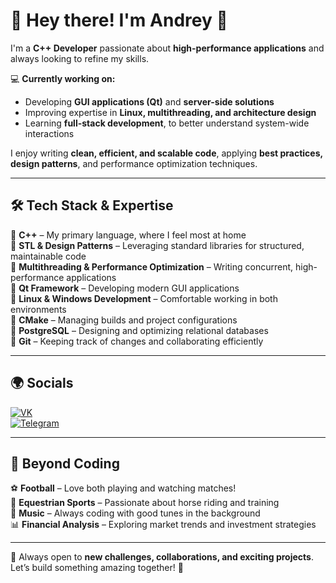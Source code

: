 # 👋 Hey there! I'm Andrey 🚀  

I'm a **C++ Developer** passionate about **high-performance applications** and always looking to refine my skills.  

💻 **Currently working on:**  
- Developing **GUI applications (Qt)** and **server-side solutions**  
- Improving expertise in **Linux, multithreading, and architecture design**  
- Learning **full-stack development**, to better understand system-wide interactions  

I enjoy writing **clean, efficient, and scalable code**, applying **best practices, design patterns**, and performance optimization techniques.  

---

## 🛠 **Tech Stack & Expertise**  

🔹 **C++** – My primary language, where I feel most at home  
🔹 **STL & Design Patterns** – Leveraging standard libraries for structured, maintainable code  
🔹 **Multithreading & Performance Optimization** – Writing concurrent, high-performance applications  
🔹 **Qt Framework** – Developing modern GUI applications  
🔹 **Linux & Windows Development** – Comfortable working in both environments  
🔹 **CMake** – Managing builds and project configurations  
🔹 **PostgreSQL** – Designing and optimizing relational databases  
🔹 **Git** – Keeping track of changes and collaborating efficiently  

---

## 🌍 **Socials**  

[![VK](https://img.shields.io/badge/VK-0077FF?style=for-the-badge&logo=vk&logoColor=white)](https://vk.com/anarakses)  
[![Telegram](https://img.shields.io/badge/Telegram-26A5E4?style=for-the-badge&logo=telegram&logoColor=white)](https://t.me/andreic22)  

---

## 🎵 **Beyond Coding**  

⚽ **Football** – Love both playing and watching matches!  
🏇 **Equestrian Sports** – Passionate about horse riding and training  
🎵 **Music** – Always coding with good tunes in the background  
📊 **Financial Analysis** – Exploring market trends and investment strategies  

---

🌟 Always open to **new challenges, collaborations, and exciting projects**. Let’s build something amazing together! 🚀  
